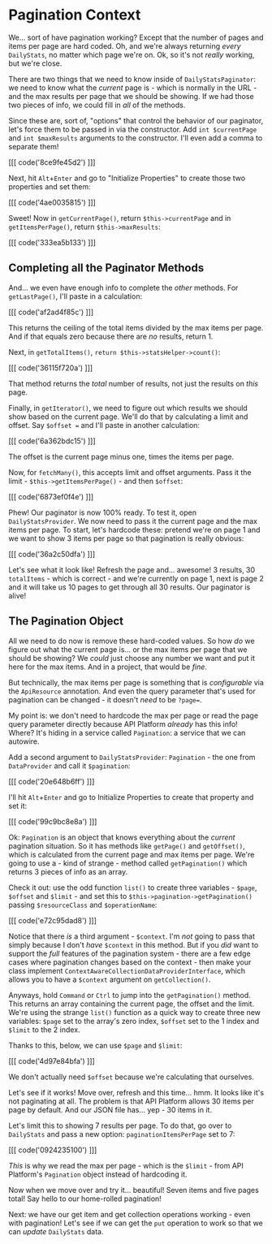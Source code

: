# Pagination Context

We... sort of have pagination working? Except that the number of pages and items
per page are hard coded. Oh, and we're always returning *every* `DailyStats`, no
matter which page we're on. Ok, so it's not *really* working, but we're close.

There are two things that we need to know inside of `DailyStatsPaginator`: we need
to know what the *current* page is - which is normally in the URL - and the max
results per page that we should be showing. If we had those two pieces of info,
we could fill in *all* of the methods.

Since these are, sort of, "options" that control the behavior of our paginator,
let's force them to be passed in via the constructor. Add `int $currentPage` and
`int $maxResults` arguments to the constructor. I'll even add a comma to separate
them!

[[[ code('8ce9fe45d2') ]]]

Next, hit `Alt`+`Enter` and go to "Initialize Properties" to create those two
properties and set them:

[[[ code('4ae0035815') ]]]

Sweet! Now in `getCurrentPage()`, return `$this->currentPage` and in
`getItemsPerPage()`, return `$this->maxResults`:

[[[ code('333ea5b133') ]]]

## Completing all the Paginator Methods

And... we even have enough info to complete the *other* methods. For `getLastPage()`,
I'll paste in a calculation:

[[[ code('af2ad4f85c') ]]]

This returns the ceiling of the total items divided by the max items
per page. And if that equals zero because there are *no* results, return 1.

Next, in `getTotalItems()`, `return $this->statsHelper->count()`:

[[[ code('36115f720a') ]]]

That method returns the *total* number of results, not just the results on *this*
page.

Finally, in `getIterator()`, we need to figure out which results we should show
based on the current page. We'll do that by calculating a limit and offset. Say
`$offset =` and I'll paste in another calculation:

[[[ code('6a362bdc15') ]]]

The offset is the current page minus one, times the items per page.

Now, for `fetchMany()`, this accepts limit and offset arguments. Pass it
the limit - `$this->getItemsPerPage()` - and then `$offset`:

[[[ code('6873ef0f4e') ]]]

Phew! Our paginator is now 100% ready. To test it, open `DailyStatsProvider`.
We now need to pass it the current page and the max items per page. To start,
let's hardcode these: pretend we're on page 1 and we want to show 3 items per page
so that pagination is really obvious:

[[[ code('36a2c50dfa') ]]]

Let's see what it look like! Refresh the page and... awesome! 3 results,
30 `totalItems` - which is correct - and we're currently on page 1, next is page
2 and it will take us 10 pages to get through all 30 results. Our paginator is
alive!

## The Pagination Object

All we need to do now is remove these hard-coded values. So how *do* we figure
out what the current page is... or the max items per page that we should be showing?
We *could* just choose any number we want and put it here for the max items. And
in a project, that would be *fine*.

But technically, the max items per page is something that is *configurable* via
the `ApiResource` annotation. And even the query parameter that's used for pagination
can be changed - it doesn't *need* to be `?page=`.

My point is: we don't need to hardcode the max per page or read the page query
parameter directly because API Platform *already* has this info! Where? It's
hiding in a service called `Pagination`: a service that we can autowire.

Add a second argument to `DailyStatsProvider`: `Pagination` - the one from
`DataProvider` and call it `$pagination`:

[[[ code('20e648b6ff') ]]]

I'll hit `Alt`+`Enter` and go to Initialize Properties to create that property
and set it:

[[[ code('99c9bc8e8a') ]]]

Ok: `Pagination` is an object that knows everything about the *current*
pagination situation. So it has methods like `getPage()` and `getOffset()`,
which is calculated from the current page and max items per page. We're going to
use a - kind of strange - method called `getPagination()` which returns 3 pieces
of info as an array.

Check it out: use the odd function `list()` to create three variables - `$page`,
`$offset` and `$limit` - and set this to `$this->pagination->getPagination()`
passing `$resourceClass` and `$operationName`:

[[[ code('e72c95dad8') ]]]

Notice that there *is* a third argument - `$context`. I'm *not* going to
pass that simply because I don't *have* `$context` in this method. But if you *did*
want to support the *full* features of the pagination system - there are a few
edge cases where pagination changes based on the context - then make your class
implement `ContextAwareCollectionDataProviderInterface`, which allows you to have
a `$context` argument on `getCollection()`.

Anyways, hold `Command` or `Ctrl` to jump into the `getPagination()` method. This
returns an array containing the current page, the offset and the limit. We're
using the strange `list()` function as a quick way to create three new variables:
`$page` set to the array's zero index, `$offset` set to the 1 index and `$limit`
to the 2 index.

Thanks to this, below, we can use `$page` and `$limit`:

[[[ code('4d97e84bfa') ]]]

We don't actually need `$offset` because we're calculating that ourselves.

Let's see if it works! Move over, refresh and this time... hmm. It looks like it's
not paginating at all. The problem is that API Platform allows 30 items per page
by default. And our JSON file has... yep - 30 items in it.

Let's limit this to showing 7 results per page. To do that, go over to
`DailyStats` and pass a new option: `paginationItemsPerPage` set to 7:

[[[ code('0924235100') ]]]

*This* is why we read the max per page - which is the `$limit` - from API Platform's
`Pagination` object instead of hardcoding it.

Now when we move over and try it... beautiful! Seven items and five pages total!
Say hello to our home-rolled pagination!

Next: we have our get item and get collection operations working - even with
pagination! Let's see if we can get the `put` operation to work so that we
can *update* `DailyStats` data.
